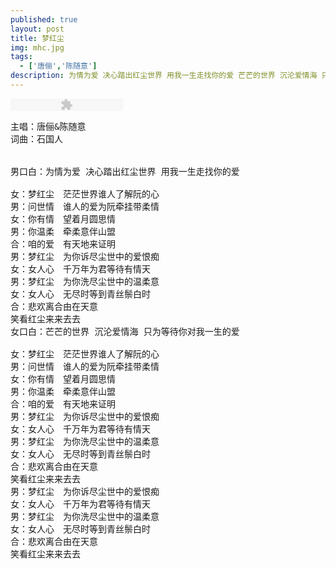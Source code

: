 ```yaml
---
published: true
layout: post
title: 梦红尘
img: mhc.jpg
tags: 
  - ['唐俪','陈随意']
description: 为情为爱 决心踏出红尘世界 用我一生走找你的爱 芒芒的世界 沉沦爱情海 只为等待你对我一生的爱
---
```


<p><embed src="http://sablogbae.cdn.duapp.com/mp3/dewplayer.swf?mp3=http://bcs.kooker.jp/sablog/2014/03/11/6a8174e9003b9d0cfa829c4631ccf518.mp3&autostart=0&autoreplay=1&volume=90" type="application/x-shockwave-flash" width="180" height="20" quality="high" /></p>

<pre>
主唱：唐俪&陈随意
词曲：石国人


男口白：为情为爱 决心踏出红尘世界 用我一生走找你的爱

女：梦红尘　茫茫世界谁人了解阮的心
男：问世情　谁人的爱为阮牵挂带柔情
女：你有情　望着月圆思情
男：你温柔　牵柔意伴山盟
合：咱的爱　有天地来证明
男：梦红尘　为你诉尽尘世中的爱恨痴
女：女人心　千万年为君等待有情天
男：梦红尘　为你洗尽尘世中的温柔意
女：女人心　无尽时等到青丝鬃白时
合：悲欢离合由在天意
笑看红尘来来去去
女口白：芒芒的世界 沉沦爱情海 只为等待你对我一生的爱

女：梦红尘　茫茫世界谁人了解阮的心
男：问世情　谁人的爱为阮牵挂带柔情
女：你有情　望着月圆思情
男：你温柔　牵柔意伴山盟
合：咱的爱　有天地来证明
男：梦红尘　为你诉尽尘世中的爱恨痴
女：女人心　千万年为君等待有情天
男：梦红尘　为你洗尽尘世中的温柔意
女：女人心　无尽时等到青丝鬃白时
合：悲欢离合由在天意
笑看红尘来来去去
男：梦红尘　为你诉尽尘世中的爱恨痴
女：女人心　千万年为君等待有情天
男：梦红尘　为你洗尽尘世中的温柔意
女：女人心　无尽时等到青丝鬃白时
合：悲欢离合由在天意
笑看红尘来来去去
</pre>
